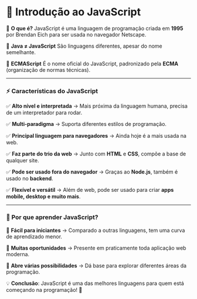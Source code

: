 # 🚀 Introdução ao JavaScript  

🔹 **O que é?** JavaScript é uma linguagem de programação criada em **1995** por Brendan Eich para ser usada no navegador Netscape.  

🔹 **Java ≠ JavaScript** São linguagens diferentes, apesar do nome semelhante.  

🔹 **ECMAScript** É o nome oficial do JavaScript, padronizado pela **ECMA** (organização de normas técnicas).  

---

### ⚡ Características do JavaScript  

✅ **Alto nível e interpretada** → Mais próxima da linguagem humana, precisa de um interpretador para rodar.  

✅ **Multi-paradigma** → Suporta diferentes estilos de programação.  

✅ **Principal linguagem para navegadores** → Ainda hoje é a mais usada na web.  

✅ **Faz parte do trio da web** → Junto com **HTML** e **CSS**, compõe a base de qualquer site.  

✅ **Pode ser usado fora do navegador** → Graças ao **Node.js**, também é usado no **backend**.  

✅ **Flexível e versátil** → Além de web, pode ser usado para criar **apps mobile, desktop e muito mais**.  

---

### 🎯 Por que aprender JavaScript?  

📌 **Fácil para iniciantes** → Comparado a outras linguagens, tem uma curva de aprendizado menor.  

📌 **Muitas oportunidades** → Presente em praticamente toda aplicação web moderna.  

📌 **Abre várias possibilidades** → Dá base para explorar diferentes áreas da programação.  

💡 **Conclusão**: JavaScript é uma das melhores linguagens para quem está começando na programação! 🚀  
